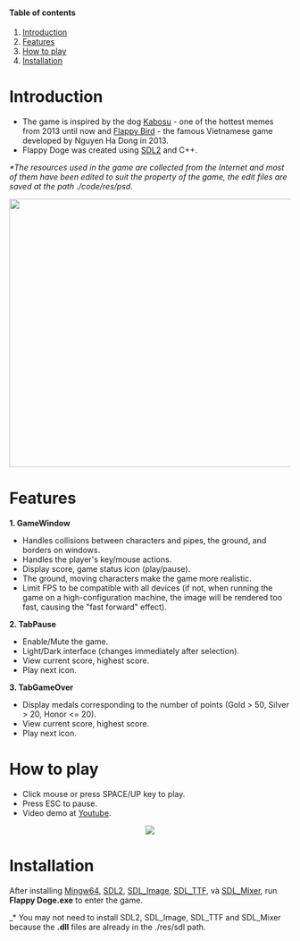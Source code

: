 #### Table of contents
1. [Introduction](#introduction)
2. [Features](#features)
3. [How to play](#play)
4. [Installation](#installation)

# Introduction <a name="introduction"></a>

* The game is inspired by the dog [Kabosu](https://wikipedia.org/wiki/Doge_(meme)) - one of the hottest memes from 2013 until now and [Flappy Bird](https://wikipedia.org/wiki/Flappy_Bird) - the famous Vietnamese game developed by Nguyen Ha Dong in 2013.
* Flappy Doge was created using [SDL2](https://www.libsdl.org/download-2.0.php) and C++.

_*The resources used in the game are collected from the Internet and most of them have been edited to suit the property of the game, the edit files are saved at the path ./code/res/psd._

<p align="center">
<img width="640" height="480" src="https://i.pinimg.com/originals/02/98/fa/0298fa4e7f8b0495169b2e964f06d7f2.jpg">
</p>

# Features <a name="features"></a>

**1. GameWindow**
* Handles collisions between characters and pipes, the ground, and borders on windows.
* Handles the player's key/mouse actions.
* Display score, game status icon (play/pause).
* The ground, moving characters make the game more realistic.
* Limit FPS to be compatible with all devices (if not, when running the game on a high-configuration machine, the image will be rendered too fast, causing the "fast forward" effect).

**2. TabPause**
* Enable/Mute the game.
* Light/Dark interface (changes immediately after selection).
* View current score, highest score.
* Play next icon.

**3. TabGameOver**
* Display medals corresponding to the number of points (Gold > 50, Silver > 20, Honor <= 20).
* View current score, highest score.
* Play next icon.

# How to play <a name="play"></a>
* Click mouse or press SPACE/UP key to play.
* Press ESC to pause.
* Video demo at [Youtube](https://youtu.be/LihM4SI81ug).

<p align="center">
<img src="https://i.imgur.com/dvni6mF.png">
</p>

# Installation <a name="installation"></a>

After installing [Mingw64](https://sourceforge.net/projects/mingw-w64/files/Toolchains%20targetting%20Win64/Personal%20Builds/mingw-builds/8.1.0/threads-win32/seh/x86_64-8.1.0-release-win32-seh-rt_v6-rev0.7z/download), [SDL2](https://www.libsdl.org/download-2.0.php), [SDL_Image](https://www.libsdl.org/projects/SDL_image), [SDL_TTF](https://www.libsdl.org/projects/SDL_ttf), và [SDL_Mixer](https://www.libsdl.org/projects/SDL_mixer), run **Flappy Doge.exe** to enter the game.

_* You may not need to install SDL2, SDL_Image, SDL_TTF and SDL_Mixer because the **.dll** files are already in the ./res/sdl path.
